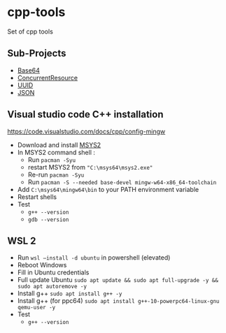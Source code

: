 # cpp-tools

Set of cpp tools

## Sub-Projects

- [Base64](https://github.com/antlafarge/cpp-tools/tree/main/Base64)
- [ConcurrentResource](https://github.com/antlafarge/cpp-tools/tree/main/Concurrent)
- [UUID](https://github.com/antlafarge/cpp-tools/tree/main/UUID)
- [JSON](https://github.com/antlafarge/cpp-tools/tree/main/JSON)

## Visual studio code C++ installation

https://code.visualstudio.com/docs/cpp/config-mingw

- Download and install [MSYS2](https://www.msys2.org/)
- In MSYS2 command shell :
    - Run `pacman -Syu`
    - restart MSYS2 from `"C:\msys64\msys2.exe"`
    - Re-run `pacman -Syu`
    - Run `pacman -S --needed base-devel mingw-w64-x86_64-toolchain`
- Add `C:\msys64\mingw64\bin` to your PATH environment variable
- Restart shells
- Test
    - `g++ --version`
    - `gdb --version`

## WSL 2

- Run `wsl –install -d ubuntu` in powershell (elevated)
- Reboot Windows
- Fill in Ubuntu credentials
- Full update Ubuntu `sudo apt update && sudo apt full-upgrade -y && sudo apt autoremove -y`
- Install g++ `sudo apt install g++ -y`
- Install g++ (for ppc64) `sudo apt install g++-10-powerpc64-linux-gnu qemu-user -y`
- Test
    - `g++ --version`
